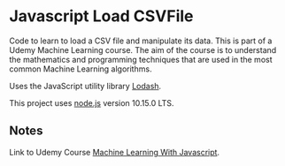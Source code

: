 # Javascript Load CSVFile

Code to learn to load a CSV file and manipulate its data. This is part of a Udemy Machine Learning course. The aim of the course is to understand the mathematics and programming techniques that are used in the most common Machine Learning algorithms.

Uses the JavaScript utility library [Lodash](https://lodash.com/).

This project uses [node.js](https://nodejs.org) version 10.15.0 LTS.

## Notes

Link to Udemy Course [Machine Learning With Javascript](https://www.udemy.com/machine-learning-with-javascript/learn/v4/content).